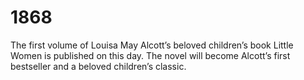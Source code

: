 # 1868
The first volume of Louisa May Alcott’s beloved children’s book Little Women
is published on this day. The novel will become Alcott’s first bestseller
and a beloved children’s classic.
